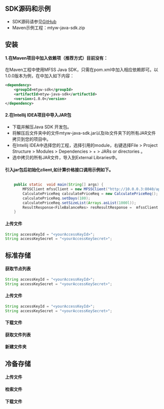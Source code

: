 
## SDK源码和示例
- SDK源码请参见[GitHub](https://github.com/mtyj-hz/mtyw-java-sdk)
- Maven示例工程：mtyw-java-sdk.zip

## 安装
#### 1.在Maven项目中加入依赖项（推荐方式）目前没有：

在Maven工程中使用MFSS Java SDK，只需在pom.xml中加入相应依赖即可。以1.0.0版本为例，在<dependencies>中加入如下内容：

```xml
<dependency>
    <groupId>mtyw-sdk</groupId>
    <artifactId>mtyw-java-sdk</artifactId>
    <version>1.0.0</version>
</dependency>
```

#### 2.在Intellij IDEA项目中导入JAR包

- 下载并解压Java SDK 开发包。
- 将解压后文件夹中的文件mtyw-java-sdk.jar以及lib文件夹下的所有JAR文件拷贝到您的项目中。
- 在Intellij IDEA中选择您的工程，选择引用的module，右键选择File > Project Structure > Modules > Dependencies > + > JARs or directories 。
- 选中拷贝的所有JAR文件，导入到External Libraries中。



#### 引入jar包后初始化client,如计算价格接口调用示例如下。
```java

    public static  void main(String[] args) {
        MFSSClient mfssClient = new MFSSClient("http://10.0.0.3:8040/api","1","2");
        CalculatePriceReq calculatePriceReq = new CalculatePriceReq();
        calculatePriceReq.setDays(180);
        calculatePriceReq.setSizeList(Arrays.asList(1000l));
        ResultResponse<FileBalanceRes> resResultResponse =  mfssClient.calculatePrice(calculatePriceReq);
    }

```

#### 上传文件

```java
String accessKeyId = "<yourAccessKeyId>";
String accessKeySecret = "<yourAccessKeySecret>";


```


## 标准存储

#### 获取节点列表
```java
String accessKeyId = "<yourAccessKeyId>";
String accessKeySecret = "<yourAccessKeySecret>";


```

#### 上传文件

```java
String accessKeyId = "<yourAccessKeyId>";
String accessKeySecret = "<yourAccessKeySecret>";


```

#### 下载文件

#### 获取文件列表

#### 新建文件夹

## 冷备存储

#### 上传文件

#### 检索文件

#### 下载文件

